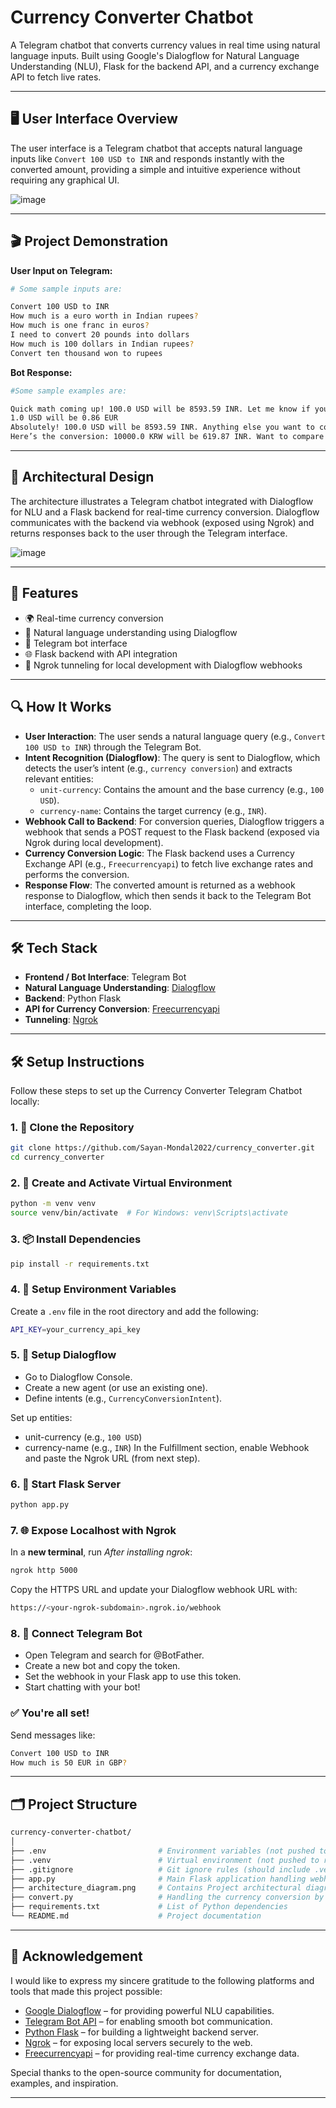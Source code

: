 # Currency Converter Chatbot

A Telegram chatbot that converts currency values in real time using natural language inputs. Built using Google's Dialogflow for Natural Language Understanding (NLU), Flask for the backend API, and a currency exchange API to fetch live rates.

---

## 🖥️ User Interface Overview

The user interface is a Telegram chatbot that accepts natural language inputs like `Convert 100 USD to INR` and responds instantly with the converted amount, providing a simple and intuitive experience without requiring any graphical UI.

![image](https://github.com/user-attachments/assets/1c9f2bf8-5351-4b61-b47c-20b83e9dd8ba)

---

## 🎬 Project Demonstration

**User Input on Telegram:**
```bash
# Some sample inputs are:

Convert 100 USD to INR
How much is a euro worth in Indian rupees?
How much is one franc in euros?
I need to convert 20 pounds into dollars
How much is 100 dollars in Indian rupees?
Convert ten thousand won to rupees
```

**Bot Response:**
```bash
#Some sample examples are:

Quick math coming up! 100.0 USD will be 8593.59 INR. Let me know if you need a historical rate too!
1.0 USD will be 0.86 EUR
Absolutely! 100.0 USD will be 8593.59 INR. Anything else you want to convert?
Here’s the conversion: 10000.0 KRW will be 619.87 INR. Want to compare with another currency?
```

---

## 🧩 Architectural Design

The architecture illustrates a Telegram chatbot integrated with Dialogflow for NLU and a Flask backend for real-time currency conversion. Dialogflow communicates with the backend via webhook (exposed using Ngrok) and returns responses back to the user through the Telegram interface.

![image](https://github.com/user-attachments/assets/ac147a19-9a34-486b-92ef-0456dea68455)

---

## 🚀 Features

- 🌍 Real-time currency conversion
- 🧠 Natural language understanding using Dialogflow
- 🤖 Telegram bot interface
- 🌐 Flask backend with API integration
- 🔄 Ngrok tunneling for local development with Dialogflow webhooks

---

## 🔍 How It Works

- **User Interaction**: The user sends a natural language query (e.g., `Convert 100 USD to INR`) through the Telegram Bot.
- **Intent Recognition (Dialogflow)**: The query is sent to Dialogflow, which detects the user’s intent (e.g., `currency conversion`) and extracts relevant entities:
    - `unit-currency`: Contains the amount and the base currency (e.g., `100 USD`).
    - `currency-name`: Contains the target currency (e.g., `INR`).
- **Webhook Call to Backend**: For conversion queries, Dialogflow triggers a webhook that sends a POST request to the Flask backend (exposed via Ngrok during local development).
- **Currency Conversion Logic**: The Flask backend uses a Currency Exchange API (e.g., `Freecurrencyapi`) to fetch live exchange rates and performs the conversion.
- **Response Flow**: The converted amount is returned as a webhook response to Dialogflow, which then sends it back to the Telegram Bot interface, completing the loop.
  
---

## 🛠️ Tech Stack

- **Frontend / Bot Interface**: Telegram Bot
- **Natural Language Understanding**: [Dialogflow](https://dialogflow.cloud.google.com/)
- **Backend**: Python Flask
- **API for Currency Conversion**: [Freecurrencyapi](https://freecurrencyapi.com/)
- **Tunneling**: [Ngrok](https://ngrok.com/)

---

## 🛠️ Setup Instructions

Follow these steps to set up the Currency Converter Telegram Chatbot locally:

### 1. 🧾 Clone the Repository
```bash
git clone https://github.com/Sayan-Mondal2022/currency_converter.git
cd currency_converter
```

### 2. 🐍 Create and Activate Virtual Environment
```bash
python -m venv venv
source venv/bin/activate  # For Windows: venv\Scripts\activate
```

### 3. 📦 Install Dependencies
```bash
pip install -r requirements.txt
```

### 4. 🔑 Setup Environment Variables
Create a `.env` file in the root directory and add the following:
```bash
API_KEY=your_currency_api_key
```

### 5. 🧠 Setup Dialogflow

- Go to Dialogflow Console.
- Create a new agent (or use an existing one).
- Define intents (e.g., `CurrencyConversionIntent`).

Set up entities:
- unit-currency (e.g., `100 USD`)
- currency-name (e.g., `INR`)
In the Fulfillment section, enable Webhook and paste the Ngrok URL (from next step).

### 6. 🚀 Start Flask Server
```bash
python app.py
```

### 7. 🌐 Expose Localhost with Ngrok
In a **new terminal**, run *After installing ngrok*:
```bash
ngrok http 5000
```

Copy the HTTPS URL and update your Dialogflow webhook URL with:
```bash
https://<your-ngrok-subdomain>.ngrok.io/webhook
```

### 8. 💬 Connect Telegram Bot
- Open Telegram and search for @BotFather.
- Create a new bot and copy the token.
- Set the webhook in your Flask app to use this token.
- Start chatting with your bot!

### ✅ You're all set!
Send messages like:
```bash
Convert 100 USD to INR
How much is 50 EUR in GBP?
```

---

## 🗂️ Project Structure

```bash
currency-converter-chatbot/
│
├── .env                         # Environment variables (not pushed to repo)
├── .venv                        # Virtual environment (not pushed to repo)
├── .gitignore                   # Git ignore rules (should include .venv, .env, __pycache__)
├── app.py                       # Main Flask application handling webhook logic
├── architecture_diagram.png     # Contains Project architectural diagram.
├── convert.py                   # Handling the currency conversion by connecting with the Currency API
├── requirements.txt             # List of Python dependencies
└── README.md                    # Project documentation
```

---

## 🙏 Acknowledgement

I would like to express my sincere gratitude to the following platforms and tools that made this project possible:

- [Google Dialogflow](https://dialogflow.cloud.google.com/) – for providing powerful NLU capabilities.
- [Telegram Bot API](https://core.telegram.org/bots/api) – for enabling smooth bot communication.
- [Python Flask](https://flask.palletsprojects.com/en/stable/) – for building a lightweight backend server.
- [Ngrok](https://ngrok.com/) – for exposing local servers securely to the web.
- [Freecurrencyapi](https://freecurrencyapi.com/) – for providing real-time currency exchange data.

Special thanks to the open-source community for documentation, examples, and inspiration.

---
